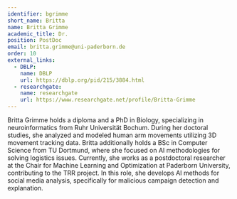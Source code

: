 ```yaml
---
identifier: bgrimme
short_name: Britta
name: Britta Grimme
academic_title: Dr.
position: PostDoc
email: britta.grimme@uni-paderborn.de
order: 10
external_links:
  - DBLP:
    name: DBLP
    url: https://dblp.org/pid/215/3884.html
  - researchgate:
    name: researchgate
    url: https://www.researchgate.net/profile/Britta-Grimme
---
```

Britta Grimme holds a diploma and a PhD in Biology, specializing in neuroinformatics from Ruhr Universität Bochum. During her doctoral studies, she analyzed and modeled human arm movements utilizing 3D movement tracking data. Britta additionally holds a BSc in Computer Science from TU Dortmund, where she focused on AI methodologies for solving logistics issues. Currently, she works as a postdoctoral researcher at the Chair for Machine Learning and Optimization at Paderborn University, contributing to the TRR project. In this role, she develops AI methods for social media analysis, specifically for malicious campaign detection and explanation.
